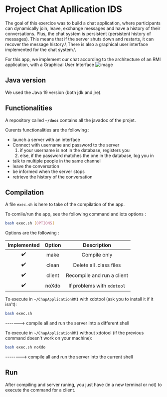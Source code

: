 # Project Chat Apllication IDS

The goal of this exercice was to build a chat application, where participants can dynamically join, leave, exchange messages
and have a history of their conversations. Plus, the chat system is persistent (persistent history of messages). This means that if the server
shuts down and restarts, it can recover the message history.\\
There is also a graphical user interface implemented for the chat system.\\


For this app, we implement our chat  according to the architecture of an RMI application, with a Graphical User Interface
![image](https://user-images.githubusercontent.com/32172257/221440090-24075ee5-01f2-42fc-ab4c-c1d3d437576d.png)

## Java version

We used the Java 19 version (both jdk and jre).

## Functionalities

A repository called **`~/docs`** contains all the javadoc of the projet.

Curents functionalities are the following :
- launch a server with an interface
- Connect with username and password to the server
    1. if your username is not in the database, registers you
    2. else, if the password matches the one in the database, log you in
- talk to multiple people in the same channel
- leave the conversation
- be informed when the server stops
- retrieve the history of the conversation


## Compilation

A file `exec.sh` is here to take of the compilation of the app.

To comile/run the app, see the following command and iots options :
```sh
bash exec.sh [OPTIONS] 
```

Options are the following :

|Implemented          | Option  | Description                                              	  |
|:-------------------:|:-------:|:-----------------------------------------------------------:|
| :heavy_check_mark:  | make    | Compile only                                          	  |
| :heavy_check_mark:  | clean   | Delete all .class files                                  	  |
| :heavy_check_mark:  | client  | Recompile and run a client                                  |
| :heavy_check_mark:  | noXdo   | If problems with `xdotool`                              	  |


To execute in `~/ChapApplicationRMI` with xdotool (ask you to install it if it isn't):
```sh
bash exec.sh
```
-------> compile all and run the server into a different shell

To execute in `~/ChapApplicationRMI` without xdotool (if the previous command doesn't work on your machine):
```sh
bash exec.sh noXdo
```
--------> compile all and run the server into the current shell

## Run

After compiling and server runing, you just have (in a new terminal or not) to execute the command for a client.
